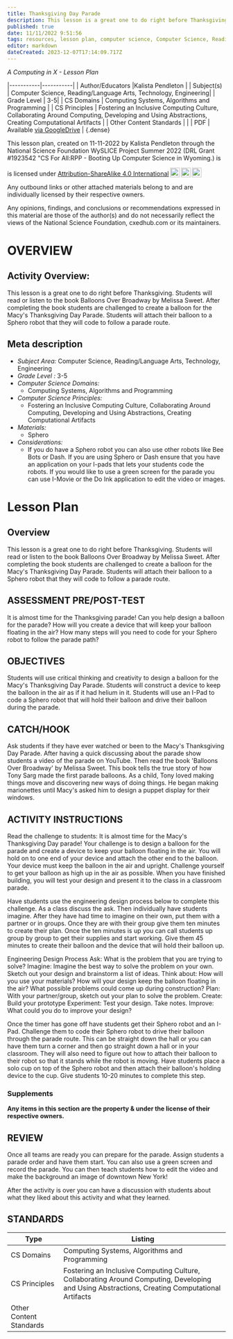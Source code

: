 ```yaml
---
title: Thanksgiving Day Parade
description: This lesson is a great one to do right before Thanksgiving. Students will read or listen to the book Balloons Over Broadway by Melissa Sweet. After completing the book students are challenged to create a balloon for the Macy's Thanksgiving Day Parade. Students will attach their balloon to a Sphero robot that they will code to follow a parade route.
published: true
date: 11/11/2022 9:51:56
tags: resources, lesson plan, computer science, Computer Science, Reading/Language Arts, Technology, Engineering 
editor: markdown
dateCreated: 2023-12-07T17:14:09.717Z
---
```

*A Computing in X - Lesson Plan*

|-----------|-----------|
| Author/Educators |Kalista Pendleton |
| Subject(s) | Computer Science, Reading/Language Arts, Technology, Engineering|
| Grade Level | 3-5|
| CS Domains | Computing Systems, Algorithms and Programming |
| CS Principles | Fostering an Inclusive Computing Culture, Collaborating Around Computing, Developing and Using Abstractions, Creating Computational Artifacts |
| Other Content Standards |  | 
| PDF | Available [via GoogleDrive](https://drive.google.com/open?id=1ryDDkSlb2MPDUsZ10eOLMn_KHy9GnA6z) |
{.dense}






This lesson plan, created on 11-11-2022 by Kalista Pendleton through the National Science Foundation WySLICE Project Summer 2022 (DRL Grant #1923542 "CS For All:RPP - Booting Up Computer Science in Wyoming.) is  <p xmlns:cc="http://creativecommons.org/ns#" >  is licensed under <a href="http://creativecommons.org/licenses/by-sa/4.0/?ref=chooser-v1" target="_blank" rel="license noopener noreferrer" style="display:inline-block;">Attribution-ShareAlike 4.0 International<img style="height:22px!important;margin-left:3px;vertical-align:text-bottom;" src="https://mirrors.creativecommons.org/presskit/icons/cc.svg?ref=chooser-v1"><img style="height:22px!important;margin-left:3px;vertical-align:text-bottom;" src="https://mirrors.creativecommons.org/presskit/icons/by.svg?ref=chooser-v1"><img style="height:22px!important;margin-left:3px;vertical-align:text-bottom;" src="https://mirrors.creativecommons.org/presskit/icons/sa.svg?ref=chooser-v1"></a></p>


Any outbound links or other attached materials belong to and are individually licensed by their respective owners. 


Any opinions, findings, and conclusions or recommendations expressed in this material are those of the author(s) and do not necessarily reflect the views of the National Science Foundation, cxedhub.com or its maintainers.


# OVERVIEW
## Activity Overview:  
This lesson is a great one to do right before Thanksgiving. Students will read or listen to the book Balloons Over Broadway by Melissa Sweet. After completing the book students are challenged to create a balloon for the Macy's Thanksgiving Day Parade. Students will attach their balloon to a Sphero robot that they will code to follow a parade route.
## Meta description
+ *Subject Area:* Computer Science, Reading/Language Arts, Technology, Engineering 
+ *Grade Level :* 3-5 
+ *Computer Science Domains:*
   + Computing Systems, Algorithms and Programming
+ *Computer Science Principles:*
   + Fostering an Inclusive Computing Culture, Collaborating Around Computing, Developing and Using Abstractions, Creating Computational Artifacts
+ *Materials:* 
   + Sphero
+ *Considerations:*
   + If you do have a Sphero robot you can also use other robots like Bee Bots or Dash. If you are using Sphero or Dash ensure that you have an application on your I-pads that lets your students code the robots. If you would like to use a green screen for the parade you can use I-Movie or the Do Ink application to edit the video or images.


# Lesson Plan
## Overview
This lesson is a great one to do right before Thanksgiving. Students will read or listen to the book Balloons Over Broadway by Melissa Sweet. After completing the book students are challenged to create a balloon for the Macy's Thanksgiving Day Parade. Students will attach their balloon to a Sphero robot that they will code to follow a parade route.
## ASSESSMENT PRE/POST-TEST
It is almost time for the Thanksgiving parade! Can you help design a balloon for the parade?
How will you create a device that will keep your balloon floating in the air?
How many steps will you need to code for your Sphero robot to follow the parade path?
## OBJECTIVES
Students will use critical thinking and creativity to design a balloon for the Macy's Thanksgiving Day Parade. 
Students will construct a device to keep the balloon in the air as if it had helium in it. Students will use an I-Pad to code a  Sphero robot that will hold their balloon and drive their balloon during the parade.


## CATCH/HOOK
Ask students if they have ever watched or been to the Macy's Thanksgiving Day Parade. After having a quick discussing about the parade show students a video of the parade on YouTube. Then read the book 'Balloons Over Broadway' by Melissa Sweet. This book tells the true story of how Tony Sarg made the first parade balloons. As a child, Tony loved making things move and discovering new ways of doing things. He began making marionettes until Macy's asked him to design a puppet display for their windows.


## ACTIVITY INSTRUCTIONS
Read the challenge to students: It is almost time for the Macy's Thanksgiving Day parade! Your challenge is to design a balloon for the parade and create a device to keep your balloon floating in the air.
You will hold on to one end of your device and attach the other end to the balloon. Your device must keep the balloon in the air and upright. Challenge yourself to get your balloon as high up in the air as possible.
When you have finished building, you will test your design and present it to the class in a classroom parade.


Have students use the engineering design process below to complete this challenge. As a class discuss the ask. Then individually have students imagine. After they have had time to imagine on their own, put them with a partner or in groups. Once they are with their group give them ten minutes to create their plan. Once the ten minutes is up you can call students up group by group to get their supplies and start working. Give them 45 minutes to create their balloon and the device that will hold their balloon up.


Engineering Design Process
Ask: What is the problem that you are trying to solve?
Imagine: Imagine the best way to solve the problem on your own. Sketch out your design and brainstorm a list of ideas. Think about: How will you use your materials?
How will your design keep the balloon floating in the air? What possible problems could come up during construction?
Plan: With your partner/group, sketch out your plan to solve the problem.
Create: Build your prototype
Experiment: Test your design. Take notes.
Improve: What could you do to improve your design?


Once the timer has gone off have students get their Sphero robot and an I-Pad. Challenge them to code their Sphero robot to drive their balloon through the parade route. This can be straight down the hall or you can have them turn a corner and then go straight down a hall or in your classroom. They will also need to figure out how to attach their balloon to their robot so that it stands while the robot is moving. Have students place a solo cup on top of the Sphero robot and then attach their balloon's holding device to the cup. Give students 10-20 minutes to complete this step.


### Supplements
**Any items in this section are the property & under the license of their respective owners.**






## REVIEW
Once all teams are ready you can prepare for the parade. Assign students a parade order and have them start. You can also use a green screen and record the parade. You can then teach students how to edit the video and make the background an image of downtown New York!


After the activity is over you can have a discussion with students about what they liked about this activity and what they learned.
## STANDARDS        
| Type | Listing | 
|-----------|-----------|
| CS Domains  | Computing Systems, Algorithms and Programming|
| CS Principles   | Fostering an Inclusive Computing Culture, Collaborating Around Computing, Developing and Using Abstractions, Creating Computational Artifacts|
| Other Content Standards |   |